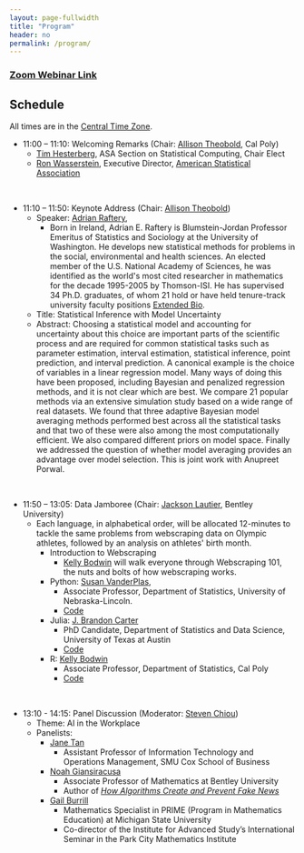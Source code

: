 ```yaml
---
layout: page-fullwidth
title: "Program"
header: no
permalink: /program/
---
```


### [Zoom Webinar Link](https://byu.zoom.us/j/91475636975?pwd=oNTxMogrhxdX5Hw93xVU56LeFdbJcv.1)

## Schedule

All times are in the [Central Time Zone](https://en.wikipedia.org/wiki/Central_Time_Zone).

+ 11:00 – 11:10: Welcoming Remarks (Chair: [Allison Theobold](https://statistics.calpoly.edu/allison-theobold), Cal Poly)
    - [Tim Hesterberg](https://www.timhesterberg.net/), 
    ASA Section on Statistical Computing, Chair Elect 
    - [Ron Wasserstein](https://www.amstat.org/about-asa/ronald-l-wasserstein),
	Executive Director, [American Statistical Association](https://www.amstat.org/)

<!---
    - [Mine Çetinkaya-Rundel](https://scholars.duke.edu/person/mine), Professor
      of the Practice and the Director of Undergraduate Studies at the
      [Department of Statistical Science](https://stat.duke.edu/), [Duke University](https://duke.edu/); 
	    and 2023 Chair of the ASA Section on Statistical Computing
---> 

<br> 

+ 11:10 – 11:50: Keynote Address (Chair: [Allison Theobold](https://statistics.calpoly.edu/allison-theobold))
    - Speaker: [Adrian Raftery](https://sites.stat.washington.edu/raftery/),
        - Born in Ireland, Adrian E. Raftery is Blumstein-Jordan Professor Emeritus of Statistics and
          Sociology at the University of Washington. He develops new statistical methods for problems
          in the social, environmental and health sciences. An elected member of the U.S. National Academy
          of Sciences, he was identified as the world's most cited researcher in mathematics for the
          decade 1995-2005 by Thomson-ISI. He has supervised 34 Ph.D. graduates, of whom 21 hold or have
          held tenure-track university faculty positions [Extended Bio](https://sites.stat.washington.edu/raftery/bio.html).
    - Title: Statistical Inference with Model Uncertainty
    - Abstract: Choosing a statistical model and accounting for uncertainty about this choice
      are important parts of the scientific process and are required for common statistical
      tasks such as parameter estimation, interval estimation, statistical inference, point
      prediction, and interval prediction. A canonical example is the choice of variables in
      a linear regression model. Many ways of doing this have been proposed, including Bayesian
      and penalized regression methods, and it is not clear which are best. We compare 21 popular
      methods via an extensive simulation study based on a wide range of real datasets. We found that
      three adaptive Bayesian model averaging methods performed best across all the statistical tasks
      and that two of these were also among the most computationally efficient. We also compared
      different priors on model space. Finally we addressed the question of whether model averaging
      provides an advantage over model selection. This is joint work with Anupreet Porwal.

<br> 

+ 11:50 – 13:05: Data Jamboree (Chair: [Jackson Lautier](https://jacksonlautier.com/), Bentley University) 
  - Each language, in alphabetical order, will be allocated 12-minutes to tackle the same problems from webscraping data on Olympic athletes, followed by an analysis on athletes' birth month. 
    - Introduction to Webscraping
      + [Kelly Bodwin](https://www.kelly-bodwin.com/) will walk everyone through Webscraping 101, the nuts and bolts of how webscraping works.  
    - Python: [Susan VanderPlas](https://statistics.unl.edu/susan-vanderplas), 
      + Associate Professor, Department of Statistics, University of Nebraska-Lincoln. 
      + [Code](https://srvanderplas.github.io/2024-data-jamboree-python/python-narrative.html)
    - Julia: [J. Brandon Carter](https://jbcart.github.io/)
      + PhD Candidate, Department of Statistics and Data Science, University of Texas at Austin
      + [Code](https://github.com/jbcart/DataJamboree2024)
    - R: [Kelly Bodwin](https://www.kelly-bodwin.com/)
      + Associate Professor, Department of Statistics, Cal Poly
      + [Code]()

<!--
 + 13:10 - 14:25: Lightning Session (Chair: [David Dahl](https://dahl.byu.edu/), Brigham Young University)
      - Abstract submission deadline: Wednesday, October 9
      - Notification: Accepted abstracts will be notified by Friday, October 11
      - Submit your abstract [here](https://forms.gle/Rs1RU4K8Cj8ELURh6)
--->

<!--
    - Zoe Rehnberg and Emily Robinson, California Polytechnic State University
	<details><summary>Enhancing Statistical Computing Education through Game
	Plans: A Pedagogical Approach</summary>
	In statistical computing education, students often grapple with the
	transition from conceptualizing a data task, such as data wrangling or
	visualization, to writing the necessary code. While students likely have the
	original data set and a vision of the desired outcome, we need to teach
	students how to translate a general task (e.g., add a variable, combine two
	data sets, summarize groups, create a visualization, etc.) into appropriate
	(and correctly ordered) lines of code. Further, as tasks get more
	complicated and datasets get larger, this translation between the data task
	and code becomes increasingly difficult. Drawing from computer science
	education literature, which advocates breaking down steps of complex
	problem-solving tasks and writing about code (Catrambone, 2011), we
	introduced “game planning” into four sections of introductory statistical
	computing that focus on the tidyverse in R. Game plans serve as strategic
	guides that prompt students to map their coding strategies before
	implementation. Students can create game plans in various formats, such as
	pen-and-paper or digital tools like the online whiteboard Excalidraw. Our
	presentation explores the rationale behind game plans, showcases diverse
	student approaches, and provides practical tools and examples, all aimed at
	improving students’ proficiency and structured thinking in statistical
	computing.
	</details>
--->

<br> 

+ 13:10 - 14:15: Panel Discussion (Moderator: [Steven Chiou](https://www.sychiou.com/))
    - Theme: AI in the Workplace
    - Panelists:
        + [Jane Tan](https://www.smu.edu/cox/business-school-community/faculty/jane-tan)
            - Assistant Professor of Information Technology and Operations Management, SMU Cox School of Business
        + [Noah Giansiracusa](https://www.noahgian.com/)
            - Associate Professor of Mathematics at Bentley University 
            - Author of [*How Algorithms Create and Prevent Fake News*](https://www.noahgian.com/books)
        + [Gail Burrill](https://directory.natsci.msu.edu/Directory/Profiles/Person/102827?org=39&group=81)
            - Mathematics Specialist in PRIME (Program in Mathematics Education) at Michigan State University
            - Co-director of the Institute for Advanced Study’s International Seminar 
            in the Park City Mathematics Institute
